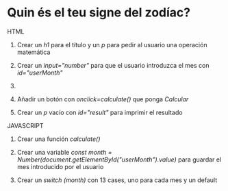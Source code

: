 # Quin és el teu signe del zodíac?

HTML

1. Crear un *h1* para el título y un *p* para pedir al usuario una operación matemática

2. Crear un *input="number"* para que el usuario introduzca el mes con *id="userMonth"* 

3. 

4. Añadir un botón con *onclick=calculate()* que ponga *Calcular* 

5. Crear un *p* vacío con *id="result"* para imprimir el resultado 


JAVASCRIPT

1. Crear una función *calculate()* 

2. Crear una variable *const month = Number(document.getElementById("userMonth").value)* para guardar el mes introducido por el usuario 

3. Crear un *switch (month)* con 13 cases, uno para cada mes y un default 